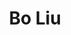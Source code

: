 ---
# Display name
title: Bo Liu

# Full name (for SEO)
first_name: Bo  
last_name: Liu

# Username (this should match the folder name)
authors:
  - Bo_Liu

# Is this the primary user of the site?
superuser: true

# Role/position
role: Associate Professor (Lab Director)

# Organizations/Affiliations
organizations:
  - name: University of Technology Sydney
    url: 'https://profiles.uts.edu.au/Bo.Liu'

# Short bio (displayed in user profile at end of posts)
bio: Dr. Bo Liu is an Associate Professor at the University of Technology Sydney, specializing in cybersecurity and privacy, AI/machine learning security, and wireless communications.

interests:
  - Cybersecurity and Privacy
  - AI/Machine Learning Security

education:
  courses:
    - course: "Ph.D. in Electronic Engineering"
      institution: "Shanghai Jiao Tong University"
      year: 2010

# Social/Academic Networking
# For available icons, see: https://docs.hugoblox.com/getting-started/page-builder/#icons
#   For an email link, use "fas" icon pack, "envelope" icon, and a link in the
#   form "mailto:your-email@example.com" or "#contact" for contact widget.
social:
  - icon: envelope
    icon_pack: fas
    link: "mailto:Bo.Liu@uts.edu.au"
  - icon: globe
    icon_pack: fas
    link: "https://profiles.uts.edu.au/Bo.Liu"
  - icon: google-scholar
    icon_pack: ai
    link: "https://scholar.google.com/citations?user=BoLiu"
  - icon: orcid
    icon_pack: ai
    link: "https://orcid.org/0000-0002-3603-6617"
# Link to a PDF of your resume/CV from the About widget.
# To enable, copy your resume/CV to `static/files/cv.pdf` and uncomment the lines below.
# - icon: cv
#   icon_pack: ai
#   link: files/cv.pdf

# Enter email to display Gravatar (if Gravatar enabled in Config)
email: ''

# Organizational groups that you belong to (for People widget)
#   Set this to `[]` or comment out if you are not using People widget.
user_groups:
  - Lab Directors

weight: 1
---
